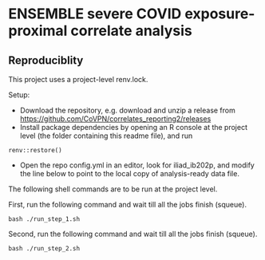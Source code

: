 # ENSEMBLE severe COVID exposure-proximal correlate analysis


## Reproduciblity

This project uses a project-level renv.lock. 

Setup:
- Download the repository, e.g. download and unzip a release from https://github.com/CoVPN/correlates_reporting2/releases
- Install package dependencies by opening an R console at the project level (the folder containing this readme file), and run 
```{R}
renv::restore()
```
- Open the repo config.yml in an editor, look for iliad_ib202p, and modify the line below to point to the local copy of analysis-ready data file.


The following shell commands are to be run at the project level.

First, run the following command and wait till all the jobs finish (squeue).
```{bash}
bash ./run_step_1.sh
```

Second, run the following command and wait till all the jobs finish (squeue).
```{bash}
bash ./run_step_2.sh
```

